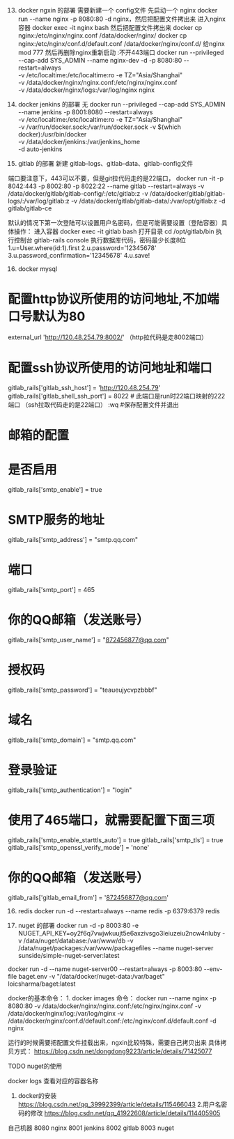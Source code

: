 13. docker ngxin 的部署
需要新建一个 config文件
先启动一个              nginx  docker run --name nginx -p 8080:80 -d nginx，然后把配置文件拷出来
进入nginx 容器          docker exec -it nginx bash
然后把配置文件拷出来     docker cp nginx:/etc/nginx/nginx.conf /data/docker/nginx/   docker cp nginx:/etc/nginx/conf.d/default.conf /data/docker/nginx/conf.d/
给nginx mod 777
然后再删除nginx重新启动
:不开443端口
docker run --privileged --cap-add SYS_ADMIN --name nginx-dev -d -p 8080:80 --restart=always\
           -v /etc/localtime:/etc/localtime:ro -e TZ="Asia/Shanghai"\
           -v /data/docker/nginx/nginx.conf:/etc/nginx/nginx.conf\
           -v /data/docker/nginx/logs:/var/log/nginx nginx

14. docker jenkins 的部署
无
docker run  --privileged --cap-add SYS_ADMIN --name jenkins -p 8001:8080 --restart=always \
    -v /etc/localtime:/etc/localtime:ro -e TZ="Asia/Shanghai"\
    -v /var/run/docker.sock:/var/run/docker.sock -v $(which docker):/usr/bin/docker \
    -v /data/docker/jenkins:/var/jenkins_home \
    -d auto-jenkins

15.  gitlab 的部署
新建 gitlab-logs、gitlab-data、gitlab-config文件

端口要注意下，443可以不要，但是git拉代码走的是22端口，
docker run -it -p 8042:443 -p 8002:80 -p 8022:22  --name gitlab --restart=always -v /data/docker/gitlab/gitlab-config/:/etc/gitlab:z -v /data/docker/gitlab/gitlab-logs/:/var/log/gitlab:z -v /data/docker/gitlab/gitlab-data/:/var/opt/gitlab:z -d gitlab/gitlab-ce

默认的情况下第一次登陆可以设置用户名密码，但是可能需要设置（登陆容器）具体操作：
进入容器 docker exec -it gitlab bash
打开目录 cd /opt/gitlab/bin
执行控制台 gitlab-rails console
执行数据库代码，密码最少长度8位
1.u=User.where(id:1).first
2.u.password='12345678'
3.u.password_confirmation='12345678' 
4.u.save!

16. docker mysql

# 配置http协议所使用的访问地址,不加端口号默认为80
external_url 'http://120.48.254.79:8002/' （http拉代码是走8002端口）
# 配置ssh协议所使用的访问地址和端口
gitlab_rails['gitlab_ssh_host'] = 'http://120.48.254.79'
gitlab_rails['gitlab_shell_ssh_port'] = 8022 # 此端口是run时22端口映射的222端口  （ssh拉取代码走的是22端口）
:wq #保存配置文件并退出

# 邮箱的配置
# 是否启用
gitlab_rails['smtp_enable'] = true
# SMTP服务的地址
gitlab_rails['smtp_address'] = "smtp.qq.com"
# 端口
gitlab_rails['smtp_port'] = 465
# 你的QQ邮箱（发送账号）
gitlab_rails['smtp_user_name'] = "872456877@qq.com"
# 授权码
gitlab_rails['smtp_password'] = "teaueujycvpzbbbf"
# 域名
gitlab_rails['smtp_domain'] = "smtp.qq.com"
# 登录验证
gitlab_rails['smtp_authentication'] = "login"

# 使用了465端口，就需要配置下面三项
gitlab_rails['smtp_enable_starttls_auto'] = true
gitlab_rails['smtp_tls'] = true
gitlab_rails['smtp_openssl_verify_mode'] = 'none'

# 你的QQ邮箱（发送账号）
gitlab_rails['gitlab_email_from'] = '872456877@qq.com'

16. redis
docker run -d --restart=always --name redis -p 6379:6379 redis


17. nuget 的部署
docker run -d -p 8003:80 -e NUGET_API_KEY=oy2f6q7vwjwkuujt5e6axzivsgo3leiuzeiu2ncw4nluby -v /data/nuget/database:/var/www/db -v /data/nuget/packages:/var/www/packagefiles --name nuget-server sunside/simple-nuget-server:latest


docker run -d --name nuget-server00 --restart=always -p 8003:80 --env-file baget.env -v "/data/docker/nuget-data:/var/baget" loicsharma/baget:latest



docker的基本命令：
1. 
docker images 
命令：
docker run --name nginx -p 8080:80 -v /data/docker/nginx/nginx.conf:/etc/nginx/nginx.conf -v /data/docker/nginx/log:/var/log/nginx -v /data/docker/nginx/conf.d/default.conf:/etc/nginx/conf.d/default.conf -d nginx

运行的时候需要把配置文件挂载出来，ngxin比较特殊，需要自己拷贝出来
具体拷贝方式： https://blog.csdn.net/dongdong9223/article/details/71425077



TODO
nuget的使用

docker logs  查看对应的容器名称



1. docker的安装
https://blog.csdn.net/qq_39992399/article/details/115466043
2.用户名密码的修改
https://blog.csdn.net/qq_41922608/article/details/114405905


自己机器
8080 nginx
8001 jenkins
8002 gitlab
8003 nuget